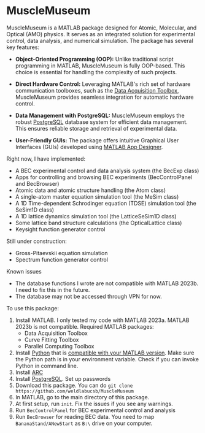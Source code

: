 # MuscleMuseum

MuscleMuseum is a MATLAB package designed for Atomic, Molecular, and Optical (AMO) physics. It serves as an integrated solution for experimental control, data analysis, and numerical simulation. The package has several key features:

- **Object-Oriented Programming (OOP):** Unlike traditional script programming in MATLAB, MuscleMuseum is fully OOP-based. This choice is essential for handling the complexity of such projects.

- **Direct Hardware Control:** Leveraging MATLAB's rich set of hardware communication toolboxes, such as the [Data Acquisition Toolbox](https://www.mathworks.com/products/data-acquisition.html), MuscleMuseum provides seamless integration for automatic hardware control.

- **Data Management with PostgreSQL:** MuscleMuseum employs the robust [PostgreSQL](https://www.postgresql.org/) database system for efficient data management. This ensures reliable storage and retrieval of experimental data.

- **User-Friendly GUIs:** The package offers intuitive Graphical User Interfaces (GUIs) developed using [MATLAB App Designer](https://www.mathworks.com/products/matlab/app-designer.html).

Right now, I have implemented:

- A BEC experimental control and data analysis system (the BecExp class)
- Apps for controlling and browsing BEC experiments (BecControlPanel and BecBrowser)
- Atomic data and atomic structure handling (the Atom class)
- A single-atom master equation simulation tool (the MeSim class)
- A 1D Time-dependent Schrodinger equation (TDSE) simulation tool (the SeSim1D class)
- A 1D lattice dynamics simulation tool (the LatticeSeSim1D class)
- Some lattice band structure calculations (the OpticalLattice class)
- Keysight function generator control

Still under construction:

- Gross-Pitaevskii equation simulation
- Spectrum function generator control

Known issues

- The database functions I wrote are not compatible with MATLAB 2023b. I need to fix this in the future.
- The database may not be accessed through VPN for now.

To use this package:
1. Install MATLAB. I only tested my code with MATLAB 2023a. MATLAB 2023b is not compatible. Required MATLAB packages:
    * Data Acquisition Toolbox
    * Curve Fitting Toolbox
    * Parallel Computing Toolbox
2. Install [Python](https://www.python.org/downloads/) that is [compatible with your MATLAB version](https://www.mathworks.com/support/requirements/python-compatibility.html). Make sure the Python path is in your environment variable. Check if you can invoke Python in command line.  
3. Install [ARC](https://arc-alkali-rydberg-calculator.readthedocs.io/en/latest/installation.html)
4. Install [PostgreSQL](https://www.postgresql.org/). Set up passwords
5. Download this package. You can do `git clone https://github.com/weldlabucsb/MuscleMuseum`
6. In MATLAB, go to the main directory of this package.
7. At first setup, run `init`. Fix the issues if you see any warnings.
8. Run `BecControlPanel` for BEC experimental control and analysis
9. Run `BecBrowser` for reading BEC data. You need to map `BananaStand/ANewStart` as `B:\` drive on your computer.


